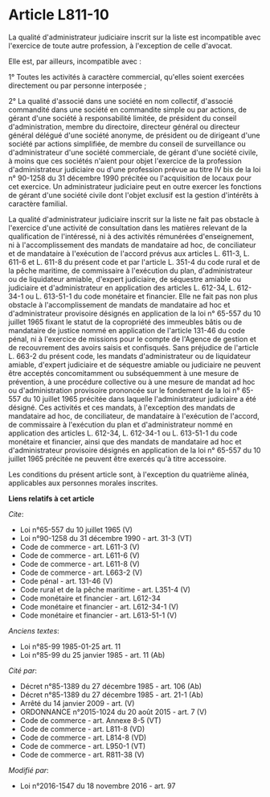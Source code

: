 # Article L811-10

La qualité d'administrateur judiciaire inscrit sur la liste est incompatible avec l'exercice de toute autre profession, à
l'exception de celle d'avocat. 

Elle est, par ailleurs, incompatible avec : 

1° Toutes les activités à caractère commercial, qu'elles soient exercées directement ou par personne interposée ; 

2° La qualité d'associé dans une société en nom collectif, d'associé commandité dans une société en commandite simple ou par
actions, de gérant d'une société à responsabilité limitée, de président du conseil d'administration, membre du directoire,
directeur général ou directeur général délégué d'une société anonyme, de président ou de dirigeant d'une société par actions
simplifiée, de membre du conseil de surveillance ou d'administrateur d'une société commerciale, de gérant d'une société
civile, à moins que ces sociétés n'aient pour objet l'exercice de la profession d'administrateur judiciaire ou d'une
profession prévue au titre IV bis de la loi n° 90-1258 du 31 décembre 1990 précitée ou l'acquisition de locaux pour cet
exercice. Un administrateur judiciaire peut en outre exercer les fonctions de gérant d'une société civile dont l'objet
exclusif est la gestion d'intérêts à caractère familial. 

La qualité d'administrateur judiciaire inscrit sur la liste ne fait pas obstacle à l'exercice d'une activité de consultation
dans les matières relevant de la qualification de l'intéressé, ni à des activités rémunérées d'enseignement, ni à
l'accomplissement des mandats de mandataire ad hoc, de conciliateur et de mandataire à l'exécution de l'accord prévus aux
articles L. 611-3, L. 611-6 et L. 611-8 du présent code et par l'article L. 351-4 du code rural et de la pêche maritime, de
commissaire à l'exécution du plan, d'administrateur ou de liquidateur amiable, d'expert judiciaire, de séquestre amiable ou
judiciaire et d'administrateur en application des articles L. 612-34, L. 612-34-1 ou L. 613-51-1 du code monétaire et
financier. Elle ne fait pas non plus obstacle à l'accomplissement de mandats de mandataire ad hoc et d'administrateur
provisoire désignés en application de la loi n° 65-557 du 10 juillet 1965 fixant le statut de la copropriété des immeubles
bâtis ou de mandataire de justice nommé en application de l'article 131-46 du code pénal, ni à l'exercice de missions pour le
compte de l'Agence de gestion et de recouvrement des avoirs saisis et confisqués. Sans préjudice de l'article L. 663-2 du
présent code, les mandats d'administrateur ou de liquidateur amiable, d'expert judiciaire et de séquestre amiable ou
judiciaire ne peuvent être acceptés concomitamment ou subséquemment à une mesure de prévention, à une procédure collective ou
à une mesure de mandat ad hoc ou d'administration provisoire prononcée sur le fondement de la loi n° 65-557 du 10 juillet
1965 précitée dans laquelle l'administrateur judiciaire a été désigné. Ces activités et ces mandats, à l'exception des
mandats de mandataire ad hoc, de conciliateur, de mandataire à l'exécution de l'accord, de commissaire à l'exécution du plan
et d'administrateur nommé en application des articles L. 612-34, L. 612-34-1 ou L. 613-51-1 du code monétaire et financier,
ainsi que des mandats de mandataire ad hoc et d'administrateur provisoire désignés en application de la loi n° 65-557 du 10
juillet 1965 précitée ne peuvent être exercés qu'à titre accessoire. 

Les conditions du présent article sont, à l'exception du quatrième alinéa, applicables aux personnes morales inscrites.

**Liens relatifs à cet article**

_Cite_:

  - Loi n°65-557 du 10 juillet 1965 (V)
  - Loi n°90-1258 du 31 décembre 1990 - art. 31-3 (VT)
  - Code de commerce - art. L611-3 (V)
  - Code de commerce - art. L611-6 (V)
  - Code de commerce - art. L611-8 (V)
  - Code de commerce - art. L663-2 (V)
  - Code pénal - art. 131-46 (V)
  - Code rural et de la pêche maritime - art. L351-4 (V)
  - Code monétaire et financier - art. L612-34
  - Code monétaire et financier - art. L612-34-1 (V)
  - Code monétaire et financier - art. L613-51-1 (V)

_Anciens textes_:

  - Loi n°85-99 1985-01-25 art. 11
  - Loi n°85-99 du 25 janvier 1985 - art. 11 (Ab)

_Cité par_:

  - Décret n°85-1389 du 27 décembre 1985 - art. 106 (Ab)
  - Décret n°85-1389 du 27 décembre 1985 - art. 21-1 (Ab)
  - Arrêté du 14 janvier 2009 - art. (V)
  - ORDONNANCE n°2015-1024 du 20 août 2015 - art. 7 (V)
  - Code de commerce - art. Annexe 8-5 (VT)
  - Code de commerce - art. L811-8 (VD)
  - Code de commerce - art. L814-8 (VD)
  - Code de commerce - art. L950-1 (VT)
  - Code de commerce - art. R811-38 (V)

_Modifié par_:

  - Loi n°2016-1547 du 18 novembre 2016 - art. 97
